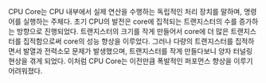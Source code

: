 CPU Core는 CPU 내부에서 실제 연산을 수행하는 독립적인 처리 장치를 말하며, 명령어를 실행하는 주체다. 초기 CPU의 발전은 core에 집적되는 트랜지스터의 수를 증가하는 방향으로 진행되었다. 트랜지스터의 크기를 작게 만들어서 core에 더 많은 트랜지스터를 집적함으로써 core의 성능 향상을 이루었다. 그러나 다량의 트랜지스터를 집적하면서 발열과 전력소모 문제가 발생했으며, 트랜지스터를 작게 만들다보니 양자 터널링 현상을 겪게 되었다. 이처럼 CPU Core는 이전만큼 폭발적인 퍼포먼스 향상을 이루기 어려워졌다.



